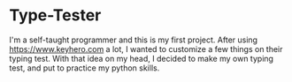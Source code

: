 # Type-Tester
  I'm a self-taught programmer and this is my first project.
  After using https://www.keyhero.com a lot, I wanted to customize a few things on their typing test.
  With that idea on my head, I decided to make my own typing test, and put to practice my python skills.
  
